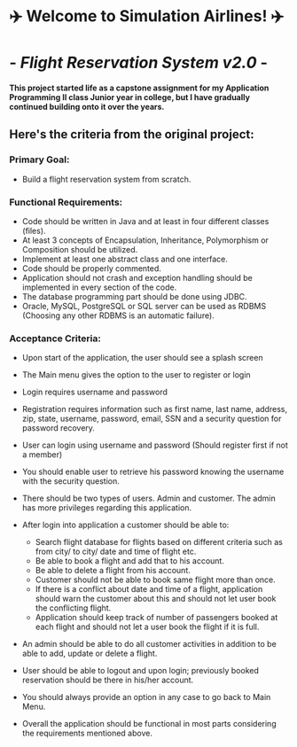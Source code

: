 # :airplane: Welcome to Simulation Airlines! :airplane:	
# - *Flight Reservation System v2.0* -
#### This project started life as a capstone assignment for my Application Programming II class Junior year in college, but I have gradually continued building onto it over the years. 
## Here's the criteria from the original project:
### Primary Goal:
- Build a flight reservation system from scratch.

### Functional Requirements:
- Code should be written in Java and at least in four different classes (files).
- At least 3 concepts of Encapsulation, Inheritance, Polymorphism or Composition should be utilized.
- Implement at least one abstract class and one interface.
- Code should be properly commented.
- Application should not crash and exception handling should be implemented in every section of the code.
- The database programming part should be done using JDBC.
- Oracle, MySQL, PostgreSQL or SQL server can be used as RDBMS (Choosing any other RDBMS is an automatic failure).

### Acceptance Criteria:
-	Upon start of the application, the user should see a splash screen
-	The Main menu gives the option to the user to register or login
-	Login requires username and password
-	Registration requires information such as first name, last name, address, zip, state, username, password, email, SSN and a security question for password recovery.
-	User can login using username and password (Should register first if not a member)
-	You should enable user to retrieve his password knowing the username with the security question.
-	There should be two types of users. Admin and customer. The admin has more privileges regarding this application.
-	After login into application a customer should be able to:
       - Search flight database for flights based on different criteria such as from city/ to 
       city/ date and time of flight etc.
       - Be able to book a flight and add that to his account.
       - Be able to delete a flight from his account.
       - Customer should not be able to book same flight more than once.
       - If there is a conflict about date and time of a flight, application should warn the 
       customer about this and should not let user book the conflicting flight.     
       - Application should keep track of number of passengers booked at each flight and 
       should not let a user book the flight if it is full.  

-	An admin should be able to do all customer activities in addition to be able to add, update or delete a flight.
-	User should be able to logout and upon login; previously booked reservation should be there in his/her account. 
-	 You should always provide an option in any case to go back to Main Menu.
-	Overall the application should be functional in most parts considering the requirements mentioned above.   
